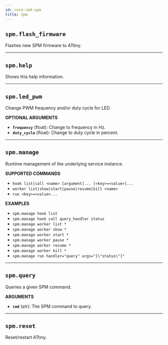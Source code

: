 ```yaml
---
id: core-cmd-spm
title: Spm
---
```


## `spm.flash_firmware`

Flashes new SPM firmware to ATtiny.


----
## `spm.help`

Shows this help information.


----
## `spm.led_pwm`

Change PWM frequency and/or duty cycle for LED.

**OPTIONAL ARGUMENTS**

  - **`frequency`** (float): Change to frequency in Hz.
  - **`duty_cycle`** (float): Change to duty cycle in percent.


----
## `spm.manage`

Runtime management of the underlying service instance.


**SUPPORTED COMMANDS**

  - `hook list|call <name> [argument]... [<key>=<value>]...`
  - `worker list|show|start|pause|resume|kill <name>`
  - `run <key>=<value>...`


**EXAMPLES**

  - `spm.manage hook list`
  - `spm.manage hook call query_handler status`
  - `spm.manage worker list *`
  - `spm.manage worker show *`
  - `spm.manage worker start *`
  - `spm.manage worker pause *`
  - `spm.manage worker resume *`
  - `spm.manage worker kill *`
  - `spm.manage run handler="query" args="[\"status\"]"`


----
## `spm.query`

Queries a given SPM command.

**ARGUMENTS**

  - **`cmd`** (str): The SPM command to query.


----
## `spm.reset`

Reset/restart ATtiny.
